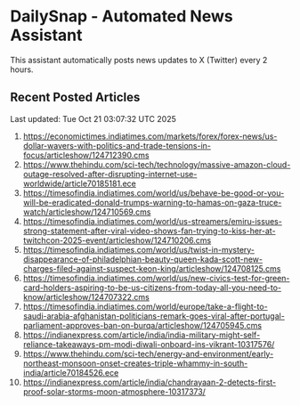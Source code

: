 # DailySnap - Automated News Assistant

This assistant automatically posts news updates to X (Twitter) every 2 hours.

## Recent Posted Articles

Last updated: Tue Oct 21 03:07:32 UTC 2025

1. https://economictimes.indiatimes.com/markets/forex/forex-news/us-dollar-wavers-with-politics-and-trade-tensions-in-focus/articleshow/124712390.cms
2. https://www.thehindu.com/sci-tech/technology/massive-amazon-cloud-outage-resolved-after-disrupting-internet-use-worldwide/article70185181.ece
3. https://timesofindia.indiatimes.com/world/us/behave-be-good-or-you-will-be-eradicated-donald-trumps-warning-to-hamas-on-gaza-truce-watch/articleshow/124710569.cms
4. https://timesofindia.indiatimes.com/world/us-streamers/emiru-issues-strong-statement-after-viral-video-shows-fan-trying-to-kiss-her-at-twitchcon-2025-event/articleshow/124710206.cms
5. https://timesofindia.indiatimes.com/world/us/twist-in-mystery-disappearance-of-philadelphian-beauty-queen-kada-scott-new-charges-filed-against-suspect-keon-king/articleshow/124708125.cms
6. https://timesofindia.indiatimes.com/world/us/new-civics-test-for-green-card-holders-aspiring-to-be-us-citizens-from-today-all-you-need-to-know/articleshow/124707322.cms
7. https://timesofindia.indiatimes.com/world/europe/take-a-flight-to-saudi-arabia-afghanistan-politicians-remark-goes-viral-after-portugal-parliament-approves-ban-on-burqa/articleshow/124705945.cms
8. https://indianexpress.com/article/india/india-military-might-self-reliance-takeaways-pm-modi-diwali-onboard-ins-vikrant-10317576/
9. https://www.thehindu.com/sci-tech/energy-and-environment/early-northeast-monsoon-onset-creates-triple-whammy-in-south-india/article70184526.ece
10. https://indianexpress.com/article/india/chandrayaan-2-detects-first-proof-solar-storms-moon-atmosphere-10317373/
